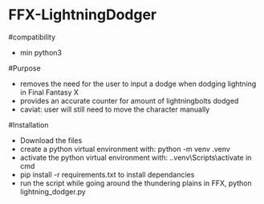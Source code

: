 # FFX-LightningDodger

#compatibility
* min python3

#Purpose
* removes the need for the user to input a dodge when dodging lightning in Final Fantasy X
* provides an accurate counter for amount of lightningbolts dodged
* caviat: user will still need to move the character manually

#Installation
- Download the files
- create a python virtual environment with: python -m venv .venv
- activate the python virtual environment with: .\.venv\Scripts\activate in cmd
- pip install -r requirements.txt to install dependancies
- run the script while going around the thundering plains in FFX, python lightning_dodger.py
